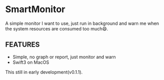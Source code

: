 # SmartMonitor

A simple monitor I want to use, just run in background and warn me when
the system resources are consumed too much😄.

## FEATURES

* Simple, no graph or report, just monitor and warn
* Swift3 on MacOS


This still in early development(v0.1.1).

